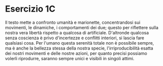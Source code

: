 # Esercizio 1C
Il testo mette a confronto umanità e marionette, concentrandosi sui movimenti, le dinamiche, i comportamenti dei due; questo per riflettere sulla nostra vera libertà rispetto a qualcosa di artificiale. D'altronde qualcosa senza coscienza è privo d'incertezze e conflitti interiori, si lascia fare qualsiasi cosa. Per l'umano questa serenità totale non è possibile sempre, ma è anche la bellezza stessa della nostra specie, l'irriproducibilità esatta dei nostri movimenti e delle nostre azioni, per quanto precisi possiamo volerli riprodurre, saranno sempre unici e visibili in singoli attimi.